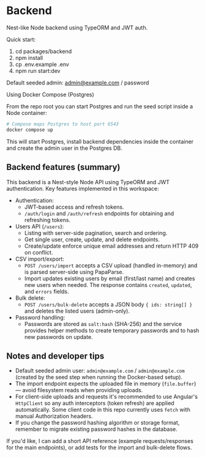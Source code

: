 # Backend

Nest-like Node backend using TypeORM and JWT auth.

Quick start:

1. cd packages/backend
2. npm install
3. cp .env.example .env
4. npm run start:dev

Default seeded admin: admin@example.com / password

Using Docker Compose (Postgres)

From the repo root you can start Postgres and run the seed script inside a Node container:

```bash
# Compose maps Postgres to host port 6543
docker compose up
```

This will start Postgres, install backend dependencies inside the container and create the admin user in the Postgres DB.

## Backend features (summary)

This backend is a Nest-style Node API using TypeORM and JWT authentication. Key features implemented in this workspace:

- Authentication:
	- JWT-based access and refresh tokens.
	- `/auth/login` and `/auth/refresh` endpoints for obtaining and refreshing tokens.
- Users API (`/users`):
	- Listing with server-side pagination, search and ordering.
	- Get single user, create, update, and delete endpoints.
	- Create/update enforce unique email addresses and return HTTP 409 on conflict.
- CSV import/export:
	- `POST /users/import` accepts a CSV upload (handled in-memory) and is parsed server-side using PapaParse.
	- Import updates existing users by email (first/last name) and creates new users when needed. The response contains `created`, `updated`, and `errors` fields.
- Bulk delete:
	- `POST /users/bulk-delete` accepts a JSON body `{ ids: string[] }` and deletes the listed users (admin-only).
- Password handling:
	- Passwords are stored as `salt:hash` (SHA-256) and the service provides helper methods to create temporary passwords and to hash new passwords on update.

## Notes and developer tips

- Default seeded admin user: `admin@example.com` / `admin@example.com` (created by the seed step when running the Docker-based setup).
- The import endpoint expects the uploaded file in memory (`file.buffer`) — avoid filesystem reads when providing uploads.
- For client-side uploads and requests it's recommended to use Angular's `HttpClient` so any auth interceptors (token refresh) are applied automatically. Some client code in this repo currently uses `fetch` with manual Authorization headers.
- If you change the password hashing algorithm or storage format, remember to migrate existing password hashes in the database.

If you'd like, I can add a short API reference (example requests/responses for the main endpoints), or add tests for the import and bulk-delete flows.

